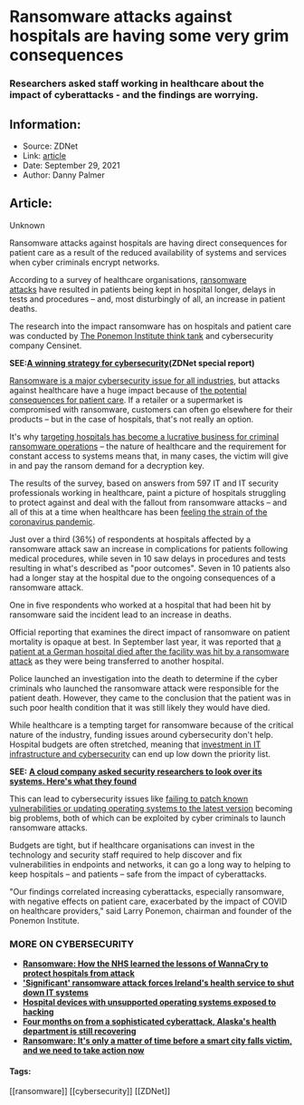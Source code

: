 # Ransomware attacks against hospitals are having some very grim consequences
### Researchers asked staff working in healthcare about the impact of cyberattacks - and the findings are worrying.

## Information:
+ Source: ZDNet
+ Link: [article](https://www.zdnet.com/article/ransomware-attacks-against-hospitals-are-having-some-very-grim-consequences/)
+ Date: September 29, 2021
+ Author: Danny Palmer


## Article:
Unknown

Ransomware attacks against hospitals are having direct consequences for patient care as a result of the reduced availability of systems and services when cyber criminals encrypt networks. 

According to a survey of healthcare organisations, [ransomware attacks](https://www.zdnet.com/article/ransomware-an-executive-guide-to-one-of-the-biggest-menaces-on-the-web/) have resulted in patients being kept in hospital longer, delays in tests and procedures – and, most disturbingly of all, an increase in patient deaths. 


The research into the impact ransomware has on hospitals and patient care was conducted by [The Ponemon Institute think tank](https://www.censinet.com/ponemon-report-covid-impact-ransomware/) and cybersecurity company Censinet. 

**SEE:**[**A winning strategy for cybersecurity**](http://www.zdnet.com/topic/a-winning-strategy-for-cybersecurity/)**(ZDNet special report)**

[Ransomware is a major cybersecurity issue for all industries](https://www.zdnet.com/article/have-we-reached-peak-ransomware-how-the-internets-biggest-security-problem-has-grown-and-what-happens-next/), but attacks against healthcare have a huge impact because of [the potential consequences for patient care](https://www.zdnet.com/article/cyber-criminals-targeting-hospitals-are-playing-with-lives-and-must-be-stopped-report-warns/). If a retailer or a supermarket is compromised with ransomware, customers can often go elsewhere for their products – but in the case of hospitals, that's not really an option. 

It's why [targeting hospitals has become a lucrative business for criminal ransomware operations](https://www.zdnet.com/article/covid-pandemic-prompts-rise-in-cyberattacks-against-hospitals-medical-companies/) – the nature of healthcare and the requirement for constant access to systems means that, in many cases, the victim will give in and pay the ransom demand for a decryption key. 

The results of the survey, based on answers from 597 IT and IT security professionals working in healthcare, paint a picture of hospitals struggling to protect against and deal with the fallout from ransomware attacks – and all of this at a time when healthcare has been [feeling the strain of the coronavirus pandemic](https://www.zdnet.com/article/as-coronavirus-cases-surge-so-do-cyberattacks-against-the-healthcare-sector/). 






Just over a third (36%) of respondents at hospitals affected by a ransomware attack saw an increase in complications for patients following medical procedures, while seven in 10 saw delays in procedures and tests resulting in what's described as "poor outcomes". Seven in 10 patients also had a longer stay at the hospital due to the ongoing consequences of a ransomware attack. 

One in five respondents who worked at a hospital that had been hit by ransomware said the incident lead to an increase in deaths. 

Official reporting that examines the direct impact of ransomware on patient mortality is opaque at best. In September last year, it was reported that [a patient at a German hospital died after the facility was hit by a ransomware attack](https://www.zdnet.com/article/first-death-reported-following-a-ransomware-attack-on-a-german-hospital/) as they were being transferred to another hospital. 

Police launched an investigation into the death to determine if the cyber criminals who launched the ransomware attack were responsible for the patient death. However, they came to the conclusion that the patient was in such poor health condition that it was still likely they would have died.


While healthcare is a tempting target for ransomware because of the critical nature of the industry, funding issues around cybersecurity don't help. Hospital budgets are often stretched, meaning that [investment in IT infrastructure and cybersecurity](https://www.zdnet.com/article/companies-are-tired-of-spending-money-on-cybersecurity-heres-how-to-change-their-minds/) can end up low down the priority list.  

**SEE:** [**A cloud company asked security researchers to look over its systems. Here's what they found**](https://www.zdnet.com/article/a-cloud-company-asked-security-researchers-to-look-over-its-development-systems-heres-what-they-found/)

This can lead to cybersecurity issues like [failing to patch known vulnerabilities or updating operating systems to the latest version](https://www.zdnet.com/article/this-one-change-could-protect-your-systems-from-attack-so-why-dont-more-companies-do-it/) becoming big problems, both of which can be exploited by cyber criminals to launch ransomware attacks.  

Budgets are tight, but if healthcare organisations can invest in the technology and security staff required to help discover and fix vulnerabilities in endpoints and networks, it can go a long way to helping to keep hospitals – and patients – safe from the impact of cyberattacks. 

"Our findings correlated increasing cyberattacks, especially ransomware, with negative effects on patient care, exacerbated by the impact of COVID on healthcare providers," said Larry Ponemon, chairman and founder of the Ponemon Institute. 

### **MORE ON CYBERSECURITY**

* [**Ransomware: How the NHS learned the lessons of WannaCry to protect hospitals from attack**](https://www.zdnet.com/article/ransomware-how-the-nhs-learned-the-lessons-of-wannacry-to-protect-hospitals-from-attack/)
* [**'Significant' ransomware attack forces Ireland's health service to shut down IT systems**](https://www.zdnet.com/article/significant-ransomware-attack-forces-irelands-health-service-to-shuts-down-it-systems/)
* [**Hospital devices with unsupported operating systems exposed to hacking**](https://www.cnet.com/tech/services-and-software/hospital-devices-exposed-to-hacking-with-unsupported-operating-systems/)
* [**Four months on from a sophisticated cyberattack, Alaska's health department is still recovering**](https://www.zdnet.com/article/four-months-on-from-sophisticated-cyber-attack-alaskas-health-services-is-still-recovering/)
* [**Ransomware: It's only a matter of time before a smart city falls victim, and we need to take action now**](https://www.zdnet.com/article/ransomware-its-only-a-matter-of-time-before-an-iot-smart-city-falls-victim-to-an-attack-if-action-isnt-taken-now/)





#### Tags:
[[ransomware]] [[cybersecurity]] [[ZDNet]]
